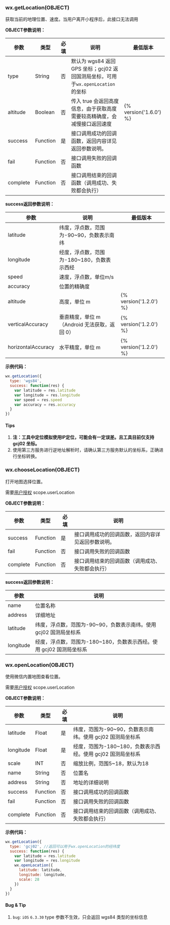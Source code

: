 ### wx.getLocation(OBJECT)

获取当前的地理位置、速度。当用户离开小程序后，此接口无法调用

**OBJECT参数说明：**

| 参数     | 类型     | 必填 | 说明                                                                     | 最低版本               |
|----------|----------|------|--------------------------------------------------------------------------|------------------------|
| type     | String   | 否   | 默认为 wgs84 返回 GPS 坐标；gcj02 返回国测局坐标，可用于`wx.openLocation`的坐标      |                        |
| altitude | Boolean  | 否   | 传入 true 会返回高度信息，由于获取高度需要较高精确度，会减慢接口返回速度 | {% version('1.6.0') %} |
| success  | Function | 是   | 接口调用成功的回调函数，返回内容详见返回参数说明。                       |                        |
| fail     | Function | 否   | 接口调用失败的回调函数                                                   |                        |
| complete | Function | 否   | 接口调用结束的回调函数（调用成功、失败都会执行）                         |                        |

**success返回参数说明：**

| 参数               | 说明                                         | 最低版本               |
|--------------------|----------------------------------------------|------------------------|
| latitude           | 纬度，浮点数，范围为-90~90，负数表示南纬     |                        |
| longitude          | 经度，浮点数，范围为-180~180，负数表示西经   |                        |
| speed              | 速度，浮点数，单位m/s                        |                        |
| accuracy           | 位置的精确度                                 |                        |
| altitude           | 高度，单位 m                                 | {% version('1.2.0') %} |
| verticalAccuracy   | 垂直精度，单位 m（Android 无法获取，返回 0） | {% version('1.2.0') %} |
| horizontalAccuracy | 水平精度，单位 m                             | {% version('1.2.0') %} |


**示例代码：**

```javascript
wx.getLocation({
  type: 'wgs84',
  success: function(res) {
    var latitude = res.latitude
    var longitude = res.longitude
    var speed = res.speed
    var accuracy = res.accuracy
  }
})
```

#### Tips
1. **注：工具中定位模拟使用IP定位，可能会有一定误差。且工具目前仅支持 gcj02 坐标。**
2. 使用第三方服务进行逆地址解析时，请确认第三方服务默认的坐标系，正确进行坐标转换。

### wx.chooseLocation(OBJECT)

打开地图选择位置。

需要[用户授权](./authorize-index.md) scope.userLocation

**OBJECT参数说明：**

| 参数       | 类型       | 必填   | 说明                                       |
| -------- | -------- | ---- | ----------------------------------------       |
| success  | Function | 是    | 接口调用成功的回调函数，返回内容详见返回参数说明。   |
| fail     | Function | 否    | 接口调用失败的回调函数                            |
| complete | Function | 否    | 接口调用结束的回调函数（调用成功、失败都会执行）     |

**success返回参数说明：**

| 参数        | 说明                        |
| --------- | ------------------------- |
| name | 位置名称 |
| address | 详细地址 |
| latitude  | 纬度，浮点数，范围为-90~90，负数表示南纬。使用 gcj02 国测局坐标系   |
| longitude | 经度，浮点数，范围为-180~180，负数表示西经。使用 gcj02 国测局坐标系|


### wx.openLocation(OBJECT)

​使用微信内置地图查看位置。

需要[用户授权](./authorize-index.md) scope.userLocation


**OBJECT参数说明：**

| 参数        | 类型       | 必填   | 说明                       |
| --------- | -------- | ---- | ------------------------ |
| latitude  | Float    | 是    | 纬度，范围为-90~90，负数表示南纬。使用 gcj02 国测局坐标系      |
| longitude | Float    | 是    | 经度，范围为-180~180，负数表示西经。使用 gcj02 国测局坐标系    |
| scale     | INT      | 否    | 缩放比例，范围5~18，默认为18        |
| name      | String   | 否    | 位置名                      |
| address   | String   | 否    | 地址的详细说明                  |
| success   | Function | 否    | 接口调用成功的回调函数              |
| fail      | Function | 否    | 接口调用失败的回调函数              |
| complete  | Function | 否    | 接口调用结束的回调函数（调用成功、失败都会执行） |


**示例代码：**

```javascript
wx.getLocation({
  type: 'gcj02', //返回可以用于wx.openLocation的经纬度
  success: function(res) {
    var latitude = res.latitude
    var longitude = res.longitude
    wx.openLocation({
      latitude: latitude,
      longitude: longitude,
      scale: 28
    })
  }
})
```

#### Bug & Tip

1. `bug`: `iOS` `6.3.30` type 参数不生效，只会返回 wgs84 类型的坐标信息
